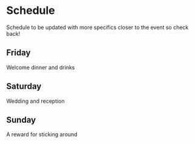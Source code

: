 # Schedule 

Schedule to be updated with more specifics closer to the event so check back!

## Friday
Welcome dinner and drinks

## Saturday
Wedding and reception

## Sunday
A reward for sticking around
